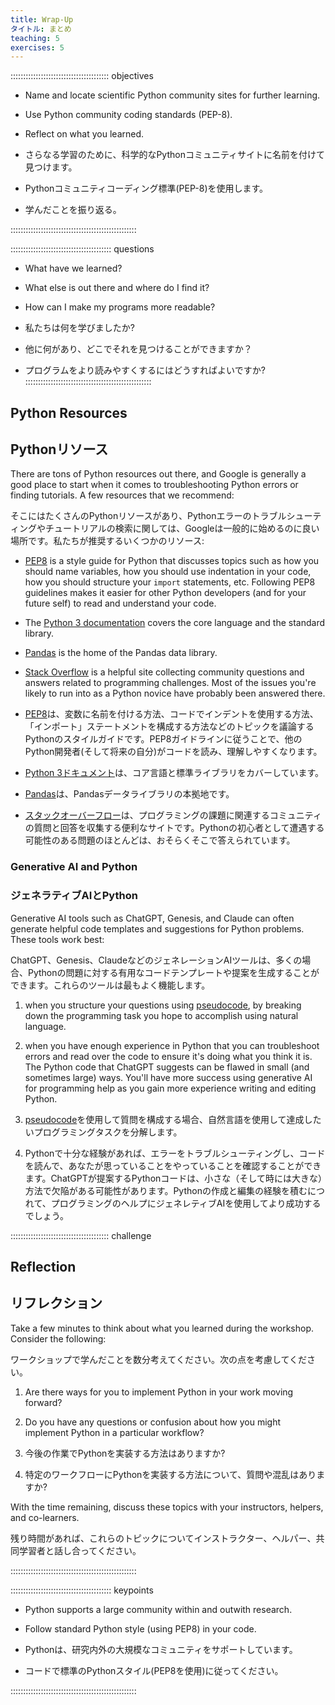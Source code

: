 ```yaml
---
title: Wrap-Up
タイトル: まとめ
teaching: 5
exercises: 5
---
```


::::::::::::::::::::::::::::::::::::::: objectives

- Name and locate scientific Python community sites for further learning.
- Use Python community coding standards (PEP-8).
- Reflect on what you learned.
- さらなる学習のために、科学的なPythonコミュニティサイトに名前を付けて見つけます。

- Pythonコミュニティコーディング標準(PEP-8)を使用します。

- 学んだことを振り返る。

::::::::::::::::::::::::::::::::::::::::::::::::::

:::::::::::::::::::::::::::::::::::::::: questions

- What have we learned?
- What else is out there and where do I find it?
- How can I make my programs more readable?
- 私たちは何を学びましたか?

- 他に何があり、どこでそれを見つけることができますか？

- プログラムをより読みやすくするにはどうすればよいですか?
::::::::::::::::::::::::::::::::::::::::::::::::::



## Python Resources
## Pythonリソース

There are tons of Python resources out there, and Google is generally a good place to start when it comes to troubleshooting Python errors or finding tutorials. A few resources that we recommend:

そこにはたくさんのPythonリソースがあり、Pythonエラーのトラブルシューティングやチュートリアルの検索に関しては、Googleは一般的に始めるのに良い場所です。私たちが推奨するいくつかのリソース:

- [PEP8](https://www.python.org/dev/peps/pep-0008) is a style guide for Python that discusses topics such as how you should name variables, how you should use indentation in your code, how you should structure your `import` statements, etc. Following PEP8 guidelines makes it easier for other Python developers (and for your future self) to read and understand your code.
- The [Python 3 documentation](https://docs.python.org/3/) covers the core language and the standard library.
- [Pandas](https://pandas.pydata.org/) is the home of the Pandas data library.
- [Stack Overflow](https://stackoverflow.com/) is a helpful site collecting community questions and answers related to programming challenges. Most of the issues you're likely to run into as a Python novice have probably been answered there.

- [PEP8](https://www.python.org/dev/peps/pep-0008)は、変数に名前を付ける方法、コードでインデントを使用する方法、「インポート」ステートメントを構成する方法などのトピックを議論するPythonのスタイルガイドです。PEP8ガイドラインに従うことで、他のPython開発者(そして将来の自分)がコードを読み、理解しやすくなります。

- [Python 3ドキュメント](https://docs.python.org/3/)は、コア言語と標準ライブラリをカバーしています。

- [Pandas](https://pandas.pydata.org/)は、Pandasデータライブラリの本拠地です。

- [スタックオーバーフロー](https://stackoverflow.com/)は、プログラミングの課題に関連するコミュニティの質問と回答を収集する便利なサイトです。Pythonの初心者として遭遇する可能性のある問題のほとんどは、おそらくそこで答えられています。

### Generative AI and Python
### ジェネラティブAIとPython

Generative AI tools such as ChatGPT, Genesis, and Claude can often generate helpful code templates and suggestions for Python problems. These tools work best:

ChatGPT、Genesis、ClaudeなどのジェネレーションAIツールは、多くの場合、Pythonの問題に対する有用なコードテンプレートや提案を生成することができます。これらのツールは最もよく機能します。

1. when you structure your questions using [pseudocode](https://en.wikipedia.org/wiki/Pseudocode), by breaking down the programming task you hope to accomplish using natural language.
2. when you have enough experience in Python that you can troubleshoot errors and read over the code to ensure it's doing what you think it is. The Python code that ChatGPT suggests can be flawed in small (and sometimes large) ways. You'll have more success using generative AI for programming help as you gain more experience writing and editing Python.

1.  [pseudocode](https://en.wikipedia.org/wiki/Pseudocode)を使用して質問を構成する場合、自然言語を使用して達成したいプログラミングタスクを分解します。

2. Pythonで十分な経験があれば、エラーをトラブルシューティングし、コードを読んで、あなたが思っていることをやっていることを確認することができます。ChatGPTが提案するPythonコードは、小さな（そして時には大きな）方法で欠陥がある可能性があります。Pythonの作成と編集の経験を積むにつれて、プログラミングのヘルプにジェネレティブAIを使用してより成功するでしょう。

:::::::::::::::::::::::::::::::::::::::  challenge

## Reflection
## リフレクション

Take a few minutes to think about what you learned during the workshop. Consider the following:

ワークショップで学んだことを数分考えてください。次の点を考慮してください。

1. Are there ways for you to implement Python in your work moving forward?
2. Do you have any questions or confusion about how you might implement Python in a particular workflow? 

1. 今後の作業でPythonを実装する方法はありますか?

2. 特定のワークフローにPythonを実装する方法について、質問や混乱はありますか?

With the time remaining, discuss these topics with your instructors, helpers, and co-learners. 

残り時間があれば、これらのトピックについてインストラクター、ヘルパー、共同学習者と話し合ってください。

::::::::::::::::::::::::::::::::::::::::::::::::::

:::::::::::::::::::::::::::::::::::::::: keypoints

- Python supports a large community within and outwith research.
- Follow standard Python style (using PEP8) in your code.

- Pythonは、研究内外の大規模なコミュニティをサポートしています。

- コードで標準のPythonスタイル(PEP8を使用)に従ってください。

::::::::::::::::::::::::::::::::::::::::::::::::::


